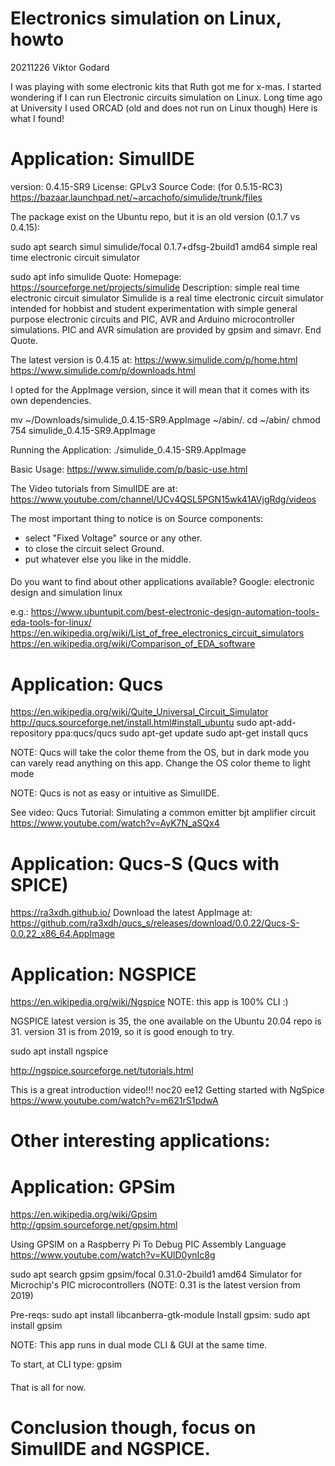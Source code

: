 # Electronics simulation on Linux, howto
  20211226
  Viktor Godard

I was playing with some electronic kits that Ruth got me for x-mas.
I started wondering if I can run Electronic circuits simulation on Linux.
Long time ago at University I used ORCAD (old and does not run on Linux though)
Here is what I found!

####

# Application: SimulIDE
  version: 0.4.15-SR9
  License: GPLv3
  Source Code: (for 0.5.15-RC3)
    https://bazaar.launchpad.net/~arcachofo/simulide/trunk/files

The package exist on the Ubuntu repo, but it is an old version (0.1.7 vs 0.4.15):

sudo apt search simul
simulide/focal 0.1.7+dfsg-2build1 amd64
  simple real time electronic circuit simulator

sudo apt info simulide
Quote:
Homepage: https://sourceforge.net/projects/simulide
Description: simple real time electronic circuit simulator
 Simulide is a real time electronic circuit simulator intended for hobbist and
 student experimentation with simple general purpose electronic circuits and
 PIC, AVR and Arduino microcontroller simulations.
 PIC and AVR simulation are provided by gpsim and simavr.
End Quote.

The latest version is 0.4.15 at:
https://www.simulide.com/p/home.html
https://www.simulide.com/p/downloads.html

I opted for the AppImage version, since it will mean that it comes with its own dependencies.

mv ~/Downloads/simulide_0.4.15-SR9.AppImage ~/abin/.
cd ~/abin/
chmod 754 simulide_0.4.15-SR9.AppImage

Running the Application:
./simulide_0.4.15-SR9.AppImage

Basic Usage:
https://www.simulide.com/p/basic-use.html

The Video tutorials from SimulIDE are at:
https://www.youtube.com/channel/UCv4QSL5PGN15wk41AVjgRdg/videos

The most important thing to notice is on Source components:
  - select "Fixed Voltage" source or any other.
  - to close the circuit select Ground.
  - put whatever else you like in the middle.


####

Do you want to find about other applications available?
Google: electronic design and simulation  linux

e.g.: 
https://www.ubuntupit.com/best-electronic-design-automation-tools-eda-tools-for-linux/
https://en.wikipedia.org/wiki/List_of_free_electronics_circuit_simulators
https://en.wikipedia.org/wiki/Comparison_of_EDA_software

####

# Application: Qucs

https://en.wikipedia.org/wiki/Quite_Universal_Circuit_Simulator
http://qucs.sourceforge.net/install.html#install_ubuntu
sudo apt-add-repository ppa:qucs/qucs
sudo apt-get update
sudo apt-get install qucs

NOTE: Qucs will take the color theme from the OS, but in dark mode you can varely
      read anything on this app. Change the OS color theme to light mode

NOTE: Qucs is not as easy or intuitive as SimulIDE.

See video:
   Qucs Tutorial: Simulating a common emitter bjt amplifier circuit
   https://www.youtube.com/watch?v=AyK7N_aSQx4


# Application: Qucs-S  (Qucs with SPICE)
  https://ra3xdh.github.io/
  Download the latest AppImage at:
  https://github.com/ra3xdh/qucs_s/releases/download/0.0.22/Qucs-S-0.0.22_x86_64.AppImage


####

# Application: NGSPICE
  https://en.wikipedia.org/wiki/Ngspice
  NOTE: this app is 100% CLI :)

NGSPICE latest version is 35, the one available on the Ubuntu 20.04 repo is 31.
version 31 is from 2019, so it is good enough to try.

sudo apt install ngspice

http://ngspice.sourceforge.net/tutorials.html

This is a great introduction video!!!
noc20 ee12 Getting started with NgSpice
   https://www.youtube.com/watch?v=m621rS1pdwA


####

# Other interesting applications:

# Application: GPSim
  https://en.wikipedia.org/wiki/Gpsim
  http://gpsim.sourceforge.net/gpsim.html

 Using GPSIM on a Raspberry Pi To Debug PIC Assembly Language
  https://www.youtube.com/watch?v=KUlD0ynIc8g

sudo apt search gpsim
   gpsim/focal 0.31.0-2build1 amd64
   Simulator for Microchip's PIC microcontrollers
   (NOTE: 0.31 is the latest version from 2019)

Pre-reqs:
sudo apt install libcanberra-gtk-module
Install gpsim:
sudo apt install gpsim

NOTE: This app runs in dual mode CLI & GUI at the same time.

To start, at CLI type:
gpsim

####

That is all for now. 

# Conclusion though, focus on SimulIDE and NGSPICE.

####
